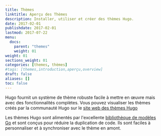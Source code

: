 ```yaml
---
title: Thèmes
linktitle: Aperçu des Thèmes
description: Installer, utiliser et créer des thèmes Hugo.
date: 2017-02-01
publishdate: 2017-02-01
lastmod: 2017-07-22
menu:
  docs:
    parent: "themes"
    weight: 01
weight: 01
sections_weight: 01
categories: [themes, thèmes]
#tags: [themes,introduction,aperçu,overview]
draft: false
aliases: []
toc: false
---
```


Hugo fournit un système de thème robuste facile à mettre en œuvre mais avec des fonctionnalités complètes. Vous pouvez visualiser les thèmes créés par la communauté Hugo sur le [site web des thèmes Hugo](http://themes.gohugo.io/)

Les thèmes Hugo sont alimentés par l'excellente [bibliothèque de modèles Go](/templates/introduction/) et sont conçus pour réduire la duplication de code. Ils sont faciles à personnaliser et à synchroniser avec le thème en amont.

